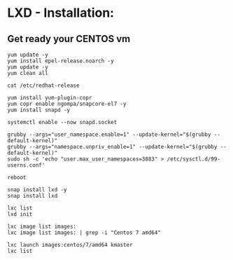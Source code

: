 # LXD - Installation: 

## Get ready your **CENTOS** vm 

~~~
yum update -y 
yum install epel-release.noarch -y 
yum update -y 
yum clean all
~~~

~~~
cat /etc/redhat-release 
~~~

~~~
yum install yum-plugin-copr
yum copr enable ngompa/snapcore-el7 -y
yum install snapd -y
~~~

~~~
systemctl enable --now snapd.socket
~~~

~~~
grubby --args="user_namespace.enable=1" --update-kernel="$(grubby --default-kernel)"
grubby --args="namespace.unpriv_enable=1" --update-kernel="$(grubby --default-kernel)"
sudo sh -c 'echo "user.max_user_namespaces=3883" > /etc/sysctl.d/99-userns.conf'
~~~

~~~
reboot
~~~

~~~
snap install lxd -y
snap install lxd 
~~~

~~~
lxc list 
lxd init
~~~

~~~
lxc image list images:
lxc image list images: | grep -i "Centos 7 amd64"
~~~

~~~
lxc launch images:centos/7/amd64 kmaster
lxc list
~~~

~~~
~~~



